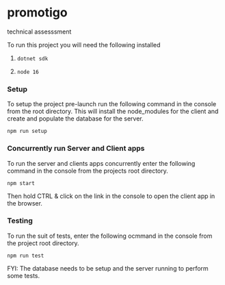 # promotigo

technical assesssment

To run this project you will need the following installed

1. `dotnet sdk`

2. `node 16`

### Setup

To setup the project pre-launch run the following command in the console
from the root directory. This will install the node_modules for the client
and create and populate the database for the server.

`npm run setup`

### Concurrently run Server and Client apps

To run the server and clients apps concurrently enter the following command in the console
from the projects root directory.

`npm start`

Then hold CTRL & click on the link in the console to open the client app in the browser.

### Testing

To run the suit of tests, enter the following ocmmand in the console from the project
root directory.

`npm run test`

FYI: The database needs to be setup and the server running to perform some tests.
